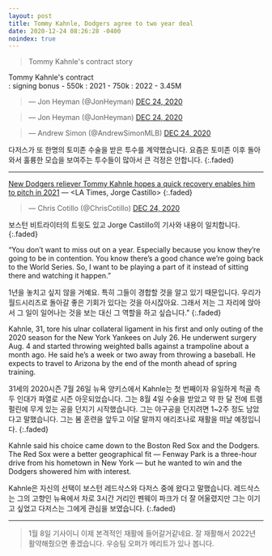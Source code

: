 ```yaml
---
layout: post
title: Tommy Kahnle, Dodgers agree to two year deal
date: 2020-12-24 08:26:28 -0400
noindex: true
---
```


> Tommy Kahnle's contract story

Tommy Kahnle's contract   
: signing bonus - 550k
: 2021 - 750k
: 2022 - 3.45M

<script async src="//platform.twitter.com/widgets.js" charset="utf-8"></script>
<blockquote class="twitter-tweet" data-lang="en">
  &mdash; Jon Heyman (@JonHeyman)
  <a href="https://twitter.com/JonHeyman/status/1341796517267595264">DEC 24, 2020</a>
</blockquote>

<script async src="//platform.twitter.com/widgets.js" charset="utf-8"></script>
<blockquote class="twitter-tweet" data-lang="en">
  &mdash; Jon Heyman (@JonHeyman)
  <a href="https://twitter.com/JonHeyman/status/1341797941506412545">DEC 24, 2020</a>
</blockquote>

<script async src="//platform.twitter.com/widgets.js" charset="utf-8"></script>
<blockquote class="twitter-tweet" data-lang="en">
  &mdash; Andrew Simon (@AndrewSimonMLB)
  <a href="https://twitter.com/AndrewSimonMLB/status/1341795145008750595">DEC 24, 2020</a>
</blockquote>

다저스가 또 한명의 토미존 수술을 받은 투수를 계약했습니다. 요즘은 토미존 이후 돌아와서 훌륭한 모습을 보여주는 투수들이 많아서 큰 걱정은 안합니다.
{:.faded}

---

[New Dodgers reliever Tommy Kahnle hopes a quick recovery enables him to pitch in 2021](https://www.latimes.com/sports/dodgers/story/2021-01-08/dodgers-reliever-tommy-kahnle-hopes-recovery-pitch-2021) &mdash; <LA Times, Jorge Castillo>
{:.faded}

<script async src="//platform.twitter.com/widgets.js" charset="utf-8"></script>
<blockquote class="twitter-tweet" data-lang="en">
  &mdash; Chris Cotillo (@ChrisCotillo)
  <a href="https://twitter.com/ChrisCotillo/status/1341843071584137217">DEC 24, 2020</a>
</blockquote>

보스턴 비트라이터의 트윗도 있고 Jorge Castillo의 기사와 내용이 일치합니다.
{:.faded}

“You don’t want to miss out on a year. Especially because you know they’re going to be in contention. You know there’s a good chance we’re going back to the World Series. So, I want to be playing a part of it instead of sitting there and watching it happen.”

1년을 놓치고 싶지 않을 거예요. 특히 그들이 경합할 것을 알고 있기 때문입니다. 우리가 월드시리즈로 돌아갈 좋은 기회가 있다는 것을 아시잖아요. 그래서 저는 그 자리에 앉아서 그 일이 일어나는 것을 보는 대신 그 역할을 하고 싶습니다."
{:.faded}

Kahnle, 31, tore his ulnar collateral ligament in his first and only outing of the 2020 season for the New York Yankees on July 26. He underwent surgery Aug. 4 and started throwing weighted balls against a trampoline about a month ago. He said he’s a week or two away from throwing a baseball. He expects to travel to Arizona by the end of the month ahead of spring training.

31세의 2020시즌 7월 26일 뉴욕 양키스에서 Kahnle는 첫 번째이자 유일하게 척골 측두 인대가 파열로 시즌 아웃되었습니다. 그는 8월 4일 수술을 받았고 약 한 달 전에 트램펄린에 무게 있는 공을 던지기 시작했습니다. 그는 야구공을 던지려면 1~2주 정도 남았다고 말했습니다. 그는 봄 훈련을 앞두고 이달 말까지 애리조나로 재활을 떠날 예정입니다.
{:.faded}

Kahnle said his choice came down to the Boston Red Sox and the Dodgers. The Red Sox were a better geographical fit — Fenway Park is a three-hour drive from his hometown in New York — but he wanted to win and the Dodgers showered him with interest.

Kahnle은 자신의 선택이 보스턴 레드삭스와 다저스 중에 왔다고 말했습니다. 레드삭스는 그의 고향인 뉴욕에서 차로 3시간 거리인 펜웨이 파크가 더 잘 어울렸지만 그는 이기고 싶었고 다저스는 그에게 관심을 보였습니다.
{:.faded}

---

> 1월 8일 기사이니 이제 본격적인 재활에 들어갈거같네요. 잘 재활해서 2022년 활약해줬으면 좋겠습니다. 우승팀 오퍼가 메리트가 있나 봅니다.
